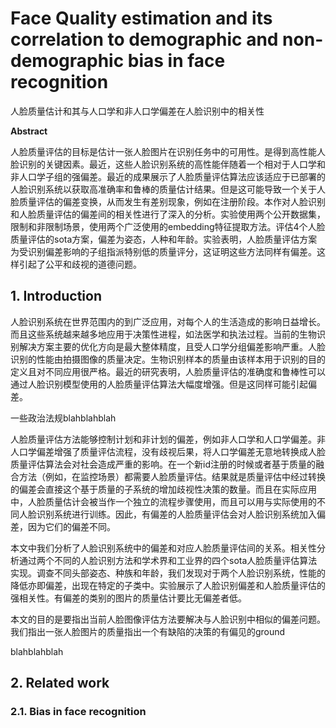 # Face Quality estimation and its correlation to demographic and non-demographic bias in face recognition

人脸质量估计和其与人口学和非人口学偏差在人脸识别中的相关性

**Abstract**

人脸质量评估的目标是估计一张人脸图片在识别任务中的可用性。是得到高性能人脸识别的关键因素。最近，这些人脸识别系统的高性能伴随着一个相对于人口学和非人口学子组的强偏差。最近的成果展示了人脸质量评估算法应该适应于已部署的人脸识别系统以获取高准确率和鲁棒的质量估计结果。但是这可能导致一个关于人脸质量评估的偏差变换，从而发生有差别现象，例如在注册阶段。本作对人脸识别和人脸质量评估的偏差间的相关性进行了深入的分析。实验使用两个公开数据集，限制和非限制场景，使用两个广泛使用的embedding特征提取方法。评估4个人脸质量评估的sota方案，偏差为姿态，人种和年龄。实验表明，人脸质量评估方案为受识别偏差影响的子组指派特别低的质量评分，这证明这些方法同样有偏差。这样引起了公平和歧视的道德问题。



## 1. Introduction

人脸识别系统在世界范围内的到广泛应用，对每个人的生活造成的影响日益增长。而且这些系统越来越多地应用于决策性进程，如法医学和执法过程。当前的生物识别解决方案主要的优化方向是最大整体精度，且受人口学分组偏差影响严重。人脸识别的性能由拍摄图像的质量决定。生物识别样本的质量由该样本用于识别的目的定义且对不同应用很严格。最近的研究表明，人脸质量评估的准确度和鲁棒性可以通过人脸识别模型使用的人脸质量评估算法大幅度增强。但是这同样可能引起偏差。

一些政治法规blahblahblah

人脸质量评估方法能够控制计划和非计划的偏差，例如非人口学和人口学偏差。非人口学偏差增强了质量评估流程，没有歧视后果，将人口学偏差无意地转换成人脸质量评估算法会对社会造成严重的影响。在一个新id注册的时候或者基于质量的融合方法（例如，在监控场景）都需要人脸质量评估。结果就是质量评估中经过转换的偏差会直接这个基于质量的子系统的增加歧视性决策的数量。而且在实际应用中，人脸质量估计会被当作一个独立的流程步骤使用，而且可以用与实际使用的不同人脸识别系统进行训练。因此，有偏差的人脸质量评估会对人脸识别系统加入偏差，因为它们的偏差不同。

本文中我们分析了人脸识别系统中的偏差和对应人脸质量评估间的关系。相关性分析通过两个不同的人脸识别方法和学术界和工业界的四个sota人脸质量评估算法实现。调查不同头部姿态、种族和年龄，我们发现对于两个人脸识别系统，性能的降低亦即偏差，出现在特定的子类中。实验展示了人脸识别偏差和人脸质量评估的强相关性。有偏差的类别的图片的质量估计要比无偏差者低。

本文的目的是要指出当前人脸图像评估方法要解决与人脸识别中相似的偏差问题。我们指出一张人脸图片的质量指出一个有缺陷的决策的有偏见的ground

blahblahblah



## 2. Related work

### 2.1. Bias in face recognition

